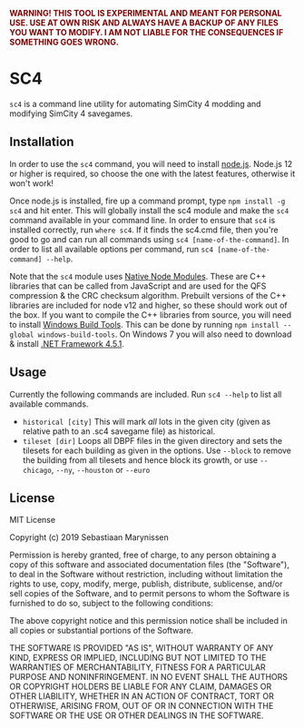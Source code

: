 <span style="color: maroon">**WARNING! THIS TOOL IS EXPERIMENTAL AND MEANT FOR PERSONAL USE. USE AT OWN RISK AND ALWAYS HAVE A BACKUP OF ANY FILES YOU WANT TO MODIFY. I AM NOT LIABLE FOR THE CONSEQUENCES IF SOMETHING GOES WRONG.**</span>

# SC4

`sc4` is a command line utility for automating SimCity 4 modding and modifying SimCity 4 savegames.
 
## Installation
 
In order to use the `sc4` command, you will need to install [node.js](https://www.nodejs.org).
Node.js 12 or higher is required, so choose the one with the latest features, otherwise it won't work!

Once node.js is installed, fire up a command prompt, type `npm install -g sc4` and hit enter.
This will globally install the sc4 module and make the `sc4` command available in your command line.
In order to ensure that `sc4` is installed correctly, run `where sc4`.
If it finds the sc4.cmd file, then you're good to go and can run all commands using `sc4 [name-of-the-command]`.
In order to list all available options per command, run `sc4 [name-of-the-command] --help`.

Note that the `sc4` module uses [Native Node Modules](https://nodejs.org/api/addons.html).
These are C++ libraries that can be called from JavaScript and are used for the QFS compression & the CRC checksum algorithm.
Prebuilt versions of the C++ libraries are included for node v12 and higher, so these should work out of the box.
If you want to compile the C++ libraries from source, you will need to install [Windows Build Tools](https://github.com/felixrieseberg/windows-build-tools).
This can be done by running `npm install --global windows-build-tools`.
On Windows 7 you will also need to download & install [.NET Framework 4.5.1](http://www.microsoft.com/en-us/download/details.aspx?id=40773).

## Usage

Currently the following commands are included. Run `sc4 --help` to list all available commands.

 - `historical [city]` This will mark *all* lots in the given city (given as relative path to an .sc4 savegame file) as historical.
 - `tileset [dir]` Loops all DBPF files in the given directory and sets the tilesets for each building as given in the options. Use `--block` to remove the building from all tilesets and hence block its growth, or use `--chicago`, `--ny`, `--houston` or `--euro`

## License

 MIT License

Copyright (c) 2019 Sebastiaan Marynissen

Permission is hereby granted, free of charge, to any person obtaining a copy
of this software and associated documentation files (the "Software"), to deal
in the Software without restriction, including without limitation the rights
to use, copy, modify, merge, publish, distribute, sublicense, and/or sell
copies of the Software, and to permit persons to whom the Software is
furnished to do so, subject to the following conditions:

The above copyright notice and this permission notice shall be included in all
copies or substantial portions of the Software.

THE SOFTWARE IS PROVIDED "AS IS", WITHOUT WARRANTY OF ANY KIND, EXPRESS OR
IMPLIED, INCLUDING BUT NOT LIMITED TO THE WARRANTIES OF MERCHANTABILITY,
FITNESS FOR A PARTICULAR PURPOSE AND NONINFRINGEMENT. IN NO EVENT SHALL THE
AUTHORS OR COPYRIGHT HOLDERS BE LIABLE FOR ANY CLAIM, DAMAGES OR OTHER
LIABILITY, WHETHER IN AN ACTION OF CONTRACT, TORT OR OTHERWISE, ARISING FROM,
OUT OF OR IN CONNECTION WITH THE SOFTWARE OR THE USE OR OTHER DEALINGS IN THE
SOFTWARE.
